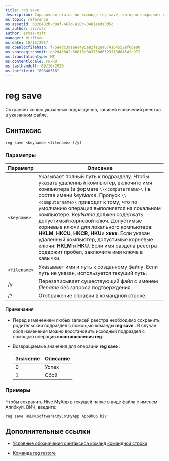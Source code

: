 ```yaml
---
title: reg save
description: Справочная статья по команде reg save, которая сохраняет копию указанных подразделов, записей и значений реестра в указанном файле.
ms.topic: reference
ms.assetid: b326482b-c8af-467d-a20c-0481eeda3d5c
ms.author: lizross
author: eross-msft
manager: mtillman
ms.date: 10/16/2017
ms.openlocfilehash: f75aedc391eec495a82fe2ea674164552ef66e80
ms.sourcegitcommit: db2d46842c68813d043738d6523f13d8454fc972
ms.translationtype: MT
ms.contentlocale: ru-RU
ms.lasthandoff: 09/10/2020
ms.locfileid: "89640318"
---
```

# <a name="reg-save"></a>reg save

Сохраняет копию указанных подразделов, записей и значений реестра в указанном файле.

## <a name="syntax"></a>Синтаксис

```
reg save <keyname> <filename> [/y]
```

### <a name="parameters"></a>Параметры

| Параметр | Описание |
|--|--|
| `<keyname>` | Указывает полный путь к подразделу. Чтобы указать удаленный компьютер, включите имя компьютера (в формате `\\<computername>\` ) в состав имени *keyName*. Пропуск `\\<computername>\` приводит к тому, что по умолчанию операция выполняется на локальном компьютере. *KeyName* должен содержать допустимый корневой ключ. Допустимые корневые ключи для локального компьютера: **HKLM**, **HKCU**, **HKCR**, **HKU**и **хккк**. Если указан удаленный компьютер, допустимые корневые ключи: **HKLM** и **HKU**. Если имя раздела реестра содержит пробел, заключите имя ключа в кавычки. |
| `<filename>` | Указывает имя и путь к созданному файлу. Если путь не указан, используется текущий путь. |
| /y | Перезаписывает существующий файл с именем *filename* без запроса подтверждения. |
| /? | Отображение справки в командной строке. |

#### <a name="remarks"></a>Примечания

- Перед изменением любых записей реестра необходимо сохранить родительский подраздел с помощью команды **reg save** . В случае сбоя изменения можно восстановить исходный подраздел с помощью операции **восстановления reg** .

- Возвращаемые значения для операции **reg save** :

    | Значение | Описание |
    |--|--|
    | 0 | Успех |
    | 1 | Сбой |

### <a name="examples"></a>Примеры

Чтобы сохранить Hive MyApp в текущей папке в виде файла с именем Аппбкуп. ВИЧ, введите:

```
reg save HKLM\Software\MyCo\MyApp AppBkUp.hiv
```

## <a name="additional-references"></a>Дополнительные ссылки

- [Условные обозначения синтаксиса команд командной строки](command-line-syntax-key.md)

- [Команда reg restore](reg-restore.md)